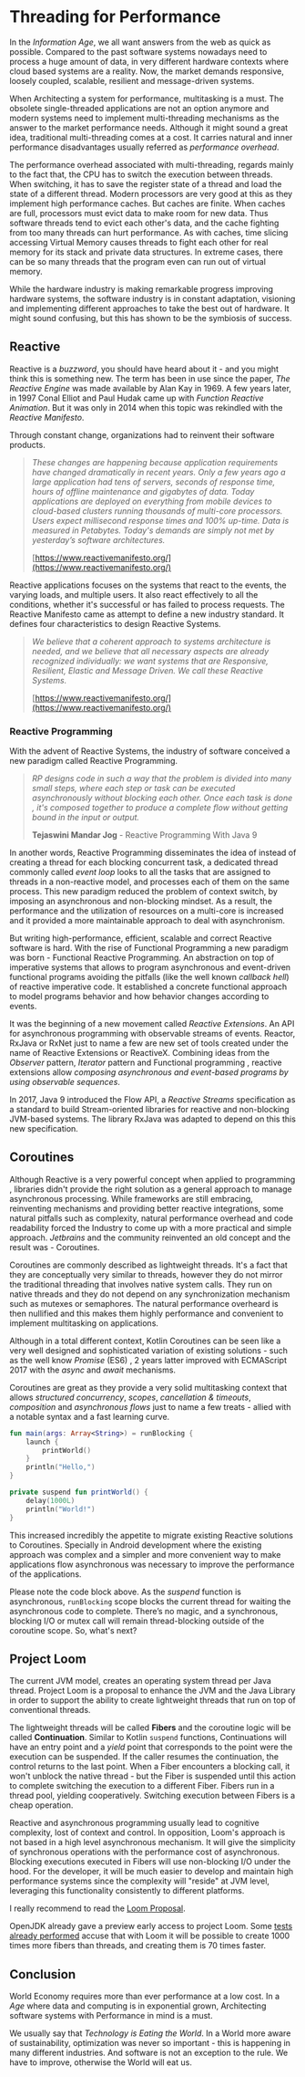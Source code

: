# Threading for Performance

In the _Information Age_, we all want answers from the web as quick as possible. Compared to the past software systems nowadays need to process a huge amount of data, in very different hardware contexts where cloud based systems are a reality. Now, the market demands responsive, loosely coupled, scalable, resilient and message-driven systems.

When Architecting a system for performance, multitasking is a must. The obsolete single-threaded applications are not an option anymore and modern systems need to implement multi-threading mechanisms as the answer to the market performance needs. Although it might sound a great idea, traditional multi-threading comes at a cost. It carries natural and inner performance disadvantages usually referred as _performance overhead_.

The performance overhead associated with multi-threading, regards mainly to the fact that, the CPU has to switch the execution between threads. When switching, it has to save the register state of a thread and load the state of a different thread. Modern processors are very good at this as they implement high performance caches. But caches are finite. When caches are full, processors must evict data to make room for new data. Thus software threads tend to evict each other's data, and the cache fighting from too many threads can hurt performance. As with caches, time slicing accessing Virtual Memory causes threads to fight each other for real memory for its stack and private data structures. In extreme cases, there can be so many threads that the program even can run out of virtual memory.

While the hardware industry is making remarkable progress improving hardware systems, the software industry is in constant adaptation, visioning and implementing different approaches to take the best out of hardware. It might sound confusing, but this has shown to be the symbiosis of success.

## Reactive

Reactive is a _buzzword_, you should have heard about it - and you might think this is something new. The term has been in use since the paper, _The Reactive Engine_ was made available by Alan Kay in 1969. A few years later, in 1997 Conal Elliot and Paul Hudak came up with _Function Reactive Animation_. But it was only in 2014 when this topic was rekindled with the _Reactive Manifesto_.

Through constant change, organizations had to reinvent their software products.

> _These changes are happening because application requirements have changed dramatically in recent years. Only a few years ago a large application had tens of servers, seconds of response time, hours of offline maintenance and gigabytes of data. Today applications are deployed on everything from mobile devices to cloud-based clusters running thousands of multi-core processors. Users expect millisecond response times and 100% up-time. Data is measured in Petabytes. Today's demands are simply not met by yesterday’s software architectures._
>
> [https://www.reactivemanifesto.org/](https://www.reactivemanifesto.org/)

Reactive applications focuses on the systems that react to the events, the varying loads, and multiple users. It also react effectively to all the conditions, whether it's successful or has failed to process requests. The Reactive Manifesto came as attempt to define a new industry standard. It defines four characteristics to design Reactive Systems.

> _We believe that a coherent approach to systems architecture is needed, and we believe that all necessary aspects are already recognized individually: we want systems that are Responsive, Resilient, Elastic and Message Driven. We call these Reactive Systems._
>
> [https://www.reactivemanifesto.org/](https://www.reactivemanifesto.org/)

### Reactive Programming

With the advent of Reactive Systems, the industry of software conceived a new paradigm called Reactive Programming.

> _RP designs code in such a way that the problem is divided into many small steps, where each step or task can be executed asynchronously without blocking each other. Once each task is done , it's composed together to produce a complete flow without getting bound in the input or output._
>
> **Tejaswini Mandar Jog** - Reactive Programming With Java 9

In another words, Reactive Programming disseminates the idea of instead of creating a thread for each blocking concurrent task, a dedicated thread commonly called _event loop_ looks to all the tasks that are assigned to threads in a non-reactive model, and processes each of them on the same process. This new paradigm reduced the problem of context switch, by imposing an asynchronous and non-blocking mindset. As a result, the performance and the utilization of resources on a multi-core is increased and it provided a more maintainable approach to deal with asynchronism.

But writing high-performance, efficient, scalable and correct Reactive software is hard. With the rise of Functional Programming a new paradigm was born - Functional Reactive Programming. An abstraction on top of imperative systems that allows to program asynchronous and event-driven functional programs avoiding the pitfalls \(like the well known _callback hell_\) of reactive imperative code. It established a concrete functional approach to model programs behavior and how behavior changes according to events.

It was the beginning of a new movement called _Reactive Extensions_. An API for asynchronous programming with observable streams of events. Reactor, RxJava or RxNet just to name a few are new set of tools created under the name of Reactive Extensions or ReactiveX. Combining ideas from the _Observer_ pattern, _Iterator_ pattern and Functional programming , reactive extensions allow _composing asynchronous and event-based programs by using observable sequences_.

In 2017, Java 9 introduced the Flow API, a _Reactive Streams_ specification as a standard to build Stream-oriented libraries for reactive and non-blocking JVM-based systems. The library RxJava was adapted to depend on this this new specification.

## Coroutines

Although Reactive is a very powerful concept when applied to programming , libraries didn't provide the right solution as a general approach to manage asynchronous processing. While frameworks are still embracing, reinventing mechanisms and providing better reactive integrations, some natural pitfalls such as complexity, natural performance overhead and code readability forced the Industry to come up with a more practical and simple approach. _Jetbrains_ and the community reinvented an old concept and the result was - Coroutines.

Coroutines are commonly described as lightweight threads. It's a fact that they are conceptually very similar to threads, however they do not mirror the traditional threading that involves native system calls. They run on native threads and they do not depend on any synchronization mechanism such as mutexes or semaphores. The natural performance overheard is then nullified and this makes them highly performance and convenient to implement multitasking on applications.

Although in a total different context, Kotlin Coroutines can be seen like a very well designed and sophisticated variation of existing solutions - such as the well know _Promise_ \(ES6\) , 2 years latter improved with ECMAScript 2017 with the _async_ and _await_ mechanisms.

Coroutines are great as they provide a very solid multitasking context that allows _structured concurrency_, _scopes_, _cancellation & timeouts_, _composition_ and _asynchronous flows_ just to name a few treats - allied with a notable syntax and a fast learning curve.

```kotlin
fun main(args: Array<String>) = runBlocking {
    launch {
        printWorld()
    }
    println("Hello,")
}

private suspend fun printWorld() {
    delay(1000L)
    println("World!")
}
```

This increased incredibly the appetite to migrate existing Reactive solutions to Coroutines. Specially in Android development where the existing approach was complex and a simpler and more convenient way to make applications flow asynchronous was necessary to improve the performance of the applications.

Please note the code block above. As the _suspend_ function is asynchronous, `runBlocking` scope blocks the current thread for waiting the asynchronous code to complete. There’s no magic, and a synchronous, blocking I/O or mutex call will remain thread-blocking outside of the coroutine scope. So, what's next?

## Project Loom

The current JVM model, creates an operating system thread per Java thread. Project Loom is a proposal to enhance the JVM and the Java Library in order to support the ability to create lightweight threads that run on top of conventional threads.

The lightweight threads will be called **Fibers** and the coroutine logic will be called **Continuation**. Similar to Kotlin `suspend` functions, Continuations will have an entry point and a _yield_ point that corresponds to the point were the execution can be suspended. If the caller resumes the continuation, the control returns to the last point. When a Fiber encounters a blocking call, it won't unblock the native thread - but the Fiber is suspended until this action to complete switching the execution to a different Fiber. Fibers run in a thread pool, yielding cooperatively. Switching execution between Fibers is a cheap operation.

Reactive and asynchronous programming usually lead to cognitive complexity, lost of context and control. In opposition, Loom's approach is not based in a high level asynchronous mechanism. It will give the simplicity of synchronous operations with the performance cost of asynchronous. Blocking executions executed in Fibers will use non-blocking I/O under the hood. For the developer, it will be much easier to develop and maintain high performance systems since the complexity will "reside" at JVM level, leveraging this functionality consistently to different platforms.

I really recommend to read the [Loom Proposal](https://cr.openjdk.java.net/~rpressler/loom/Loom-Proposal.html).

OpenJDK already gave a preview early access to project Loom. Some [tests already performed](https://dzone.com/articles/a-new-java-with-a-stronger-fiber) accuse that with Loom it will be possible to create 1000 times more fibers than threads, and creating them is 70 times faster.

## Conclusion

World Economy requires more than ever performance at a low cost. In a _Age_ where data and computing is in exponential grown, Architecting software systems with Performance in mind is a must.

We usually say that _Technology is Eating the World_. In a World more aware of sustainability, optimization was never so important - this is happening in many different industries. And software is not an exception to the rule. We have to improve, otherwise the World will eat us.

